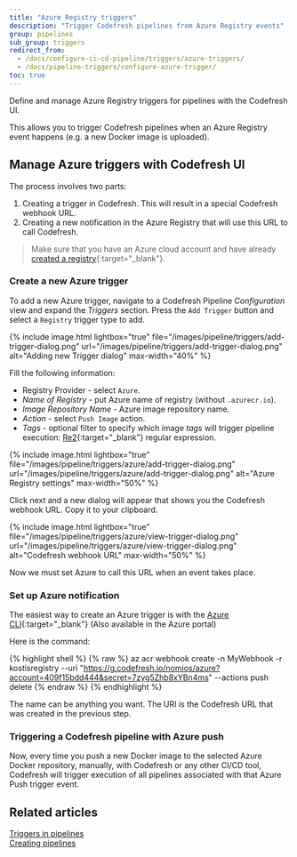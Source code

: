 ```yaml
---
title: "Azure Registry triggers"
description: "Trigger Codefresh pipelines from Azure Registry events"
group: pipelines
sub_group: triggers
redirect_from:
  - /docs/configure-ci-cd-pipeline/triggers/azure-triggers/
  - /docs/pipeline-triggers/configure-azure-trigger/
toc: true
---
```


Define and manage Azure Registry triggers for pipelines with the Codefresh UI.

This allows you to trigger Codefresh pipelines when an Azure Registry event happens (e.g. a new Docker image is uploaded).

## Manage Azure triggers with Codefresh UI


The process involves two parts:

1. Creating a trigger in Codefresh. This will result in a special Codefresh webhook URL.
1. Creating a new notification in the Azure Registry that will use this URL to call Codefresh.

> Make sure that you have an Azure cloud account and have already [created a registry](https://docs.microsoft.com/en-us/azure/container-registry/){:target="\_blank"}.


### Create a new Azure trigger

To add a new Azure trigger, navigate to a Codefresh Pipeline *Configuration* view and expand the *Triggers* section. Press the `Add Trigger` button and select a `Registry` trigger type to add.

{% include image.html
lightbox="true"
file="/images/pipeline/triggers/add-trigger-dialog.png"
url="/images/pipeline/triggers/add-trigger-dialog.png"
alt="Adding new Trigger dialog"
max-width="40%"
%}

Fill the following information:

* Registry Provider - select `Azure`.
* *Name of Registry* - put Azure name of registry (without `.azurecr.io`).
* *Image Repository Name* - Azure image repository name.
* *Action* - select `Push Image` action.
* *Tags* - optional filter to specify which image *tags* will trigger pipeline execution: [Re2](https://github.com/google/re2/wiki/Syntax){:target="\_blank"} regular expression.

{% include image.html
lightbox="true"
file="/images/pipeline/triggers/azure/add-trigger-dialog.png"
url="/images/pipeline/triggers/azure/add-trigger-dialog.png"
alt="Azure Registry settings"
max-width="50%"
%}

Click next and a new dialog will appear that shows you the Codefresh webhook URL. Copy it to your clipboard. 


{% include image.html
lightbox="true"
file="/images/pipeline/triggers/azure/view-trigger-dialog.png"
url="/images/pipeline/triggers/azure/view-trigger-dialog.png"
alt="Codefresh webhook URL"
max-width="50%"
%}

Now we must set Azure to call this URL when an event takes place.

### Set up Azure notification

The easiest way to create an Azure trigger is with the [Azure CLI](https://docs.microsoft.com/en-us/cli/azure/acr/webhook?view=azure-cli-latest#az-acr-webhook-create){:target="\_blank"} (Also available in the Azure portal)

Here is the command:

{% highlight shell %}
{% raw %}
az acr webhook create -n MyWebhook -r kostisregistry --uri "https://g.codefresh.io/nomios/azure?account=409f15bdd444&secret=7zyg5Zhb8xYBn4ms" --actions push delete
{% endraw %}
{% endhighlight %}

The name can be anything you want. The URI is the Codefresh URL that was created in the previous step.


### Triggering a Codefresh pipeline with Azure push

Now, every time you push a new Docker image to the selected Azure Docker repository, manually, with Codefresh or any other CI/CD tool, Codefresh will trigger execution of all pipelines associated with that Azure Push trigger event.

## Related articles
[Triggers in pipelines]({{site.baseurl}}/docs/pipelines/triggers)  
[Creating pipelines]({{site.baseurl}}/docs/pipelines/pipelines/)  